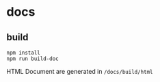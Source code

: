 # docs

## build

```
npm install
npm run build-doc
```

HTML Document are generated in `/docs/build/html`
